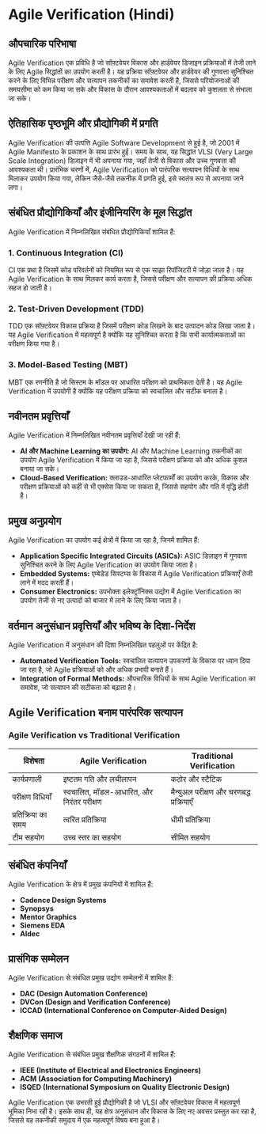 # Agile Verification (Hindi)

## औपचारिक परिभाषा
Agile Verification एक प्रविधि है जो सॉफ़्टवेयर विकास और हार्डवेयर डिजाइन प्रक्रियाओं में तेजी लाने के लिए Agile सिद्धांतों का उपयोग करती है। यह प्रक्रिया सॉफ़्टवेयर और हार्डवेयर की गुणवत्ता सुनिश्चित करने के लिए विभिन्न परीक्षण और सत्यापन तकनीकों का समावेश करती है, जिससे परियोजनाओं की समयसीमा को कम किया जा सके और विकास के दौरान आवश्यकताओं में बदलाव को कुशलता से संभाला जा सके।

## ऐतिहासिक पृष्ठभूमि और प्रौद्योगिकी में प्रगति
Agile Verification की उत्पत्ति Agile Software Development से हुई है, जो 2001 में Agile Manifesto के प्रकाशन के साथ प्रारंभ हुई। समय के साथ, यह सिद्धांत VLSI (Very Large Scale Integration) डिज़ाइन में भी अपनाया गया, जहाँ तेजी से विकास और उच्च गुणवत्ता की आवश्यकता थी। प्रारंभिक चरणों में, Agile Verification को पारंपरिक सत्यापन विधियों के साथ मिलाकर उपयोग किया गया, लेकिन जैसे-जैसे तकनीक में प्रगति हुई, इसे स्वतंत्र रूप से अपनाया जाने लगा।

## संबंधित प्रौद्योगिकियाँ और इंजीनियरिंग के मूल सिद्धांत
Agile Verification में निम्नलिखित संबंधित प्रौद्योगिकियाँ शामिल हैं:

### 1. Continuous Integration (CI)
CI एक प्रथा है जिसमें कोड परिवर्तनों को नियमित रूप से एक साझा रिपॉजिटरी में जोड़ा जाता है। यह Agile Verification के साथ मिलकर कार्य करता है, जिससे परीक्षण और सत्यापन की प्रक्रिया अधिक सहज हो जाती है।

### 2. Test-Driven Development (TDD)
TDD एक सॉफ़्टवेयर विकास प्रक्रिया है जिसमें परीक्षण कोड लिखने के बाद उत्पादन कोड लिखा जाता है। यह Agile Verification में महत्वपूर्ण है क्योंकि यह सुनिश्चित करता है कि सभी कार्यात्मकताओं का परीक्षण किया गया है।

### 3. Model-Based Testing (MBT)
MBT एक रणनीति है जो सिस्टम के मॉडल पर आधारित परीक्षण को प्राथमिकता देती है। यह Agile Verification में उपयोगी है क्योंकि यह परीक्षण प्रक्रिया को स्वचालित और सटीक बनाता है।

## नवीनतम प्रवृत्तियाँ
Agile Verification में निम्नलिखित नवीनतम प्रवृत्तियाँ देखी जा रही हैं:

- **AI और Machine Learning का उपयोग:** AI और Machine Learning तकनीकों का उपयोग Agile Verification में किया जा रहा है, जिससे परीक्षण प्रक्रिया को और अधिक कुशल बनाया जा सके।
- **Cloud-Based Verification:** क्लाउड-आधारित प्लेटफार्मों का उपयोग करके, विकास और परीक्षण प्रक्रियाओं को कहीं से भी एक्सेस किया जा सकता है, जिससे सहयोग और गति में वृद्धि होती है।

## प्रमुख अनुप्रयोग
Agile Verification का उपयोग कई क्षेत्रों में किया जा रहा है, जिनमें शामिल हैं:

- **Application Specific Integrated Circuits (ASICs):** ASIC डिज़ाइन में गुणवत्ता सुनिश्चित करने के लिए Agile Verification का उपयोग किया जाता है।
- **Embedded Systems:** एम्बेडेड सिस्टम्स के विकास में Agile Verification प्रक्रियाएँ तेजी लाने में मदद करती हैं।
- **Consumer Electronics:** उपभोक्ता इलेक्ट्रॉनिक्स उद्योग में Agile Verification का उपयोग तेजी से नए उत्पादों को बाजार में लाने के लिए किया जाता है।

## वर्तमान अनुसंधान प्रवृत्तियाँ और भविष्य के दिशा-निर्देश
Agile Verification में अनुसंधान की दिशा निम्नलिखित पहलुओं पर केंद्रित है:

- **Automated Verification Tools:** स्वचालित सत्यापन उपकरणों के विकास पर ध्यान दिया जा रहा है, जो Agile प्रक्रियाओं को और अधिक प्रभावी बनाते हैं।
- **Integration of Formal Methods:** औपचारिक विधियों के साथ Agile Verification का समावेश, जो सत्यापन की सटीकता को बढ़ाता है।

## Agile Verification बनाम पारंपरिक सत्यापन
### Agile Verification vs Traditional Verification

| विशेषता                | Agile Verification                         | Traditional Verification               |
|-----------------------|------------------------------------------|---------------------------------------|
| कार्यप्रणाली          | इष्टतम गति और लचीलापन                  | कठोर और स्टैटिक                       |
| परीक्षण विधियाँ       | स्वचालित, मॉडल-आधारित, और निरंतर परीक्षण| मैन्युअल परीक्षण और चरणबद्ध प्रक्रियाएँ |
| प्रतिक्रिया का समय    | त्वरित प्रतिक्रिया                      | धीमी प्रतिक्रिया                       |
| टीम सहयोग             | उच्च स्तर का सहयोग                     | सीमित सहयोग                           |

## संबंधित कंपनियाँ
Agile Verification के क्षेत्र में प्रमुख कंपनियों में शामिल हैं:

- **Cadence Design Systems**
- **Synopsys**
- **Mentor Graphics**
- **Siemens EDA**
- **Aldec**

## प्रासंगिक सम्मेलन
Agile Verification से संबंधित प्रमुख उद्योग सम्मेलनों में शामिल हैं:

- **DAC (Design Automation Conference)**
- **DVCon (Design and Verification Conference)**
- **ICCAD (International Conference on Computer-Aided Design)**

## शैक्षणिक समाज
Agile Verification से संबंधित प्रमुख शैक्षणिक संगठनों में शामिल हैं:

- **IEEE (Institute of Electrical and Electronics Engineers)**
- **ACM (Association for Computing Machinery)**
- **ISQED (International Symposium on Quality Electronic Design)**

Agile Verification एक उभरती हुई प्रौद्योगिकी है जो VLSI और सॉफ़्टवेयर विकास में महत्वपूर्ण भूमिका निभा रही है। इसके साथ ही, यह क्षेत्र अनुसंधान और विकास के लिए नए अवसर प्रस्तुत कर रहा है, जिससे यह तकनीकी समुदाय में एक महत्वपूर्ण विषय बना हुआ है।
